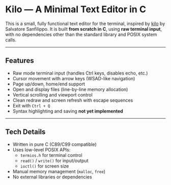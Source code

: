 # Kilo — A Minimal Text Editor in C

This is a small, fully functional text editor for the terminal, inspired by [kilo](https://viewsourcecode.org/snaptoken/kilo/index.html) by Salvatore Sanfilippo. It is built **from scratch in C**, using **raw terminal input**, with no dependencies other than the standard library and POSIX system calls.

---

## Features

- Raw mode terminal input (handles Ctrl keys, disables echo, etc.)
- Cursor movement with arrow keys (WSAD-like navigation)
- Page up/down, home/end support
- Open and display files (line-by-line memory allocation)
- Vertical scrolling and viewport control
- Clean redraw and screen refresh with escape sequences
- Exit with `Ctrl + Q`
- Syntax highlighting and saving **not yet implemented**

---

## Tech Details

- Written in pure C (C89/C99 compatible)
- Uses low-level POSIX APIs:
  - `termios.h` for terminal control
  - `read()` / `write()` for input/output
  - `ioctl()` for screen size
- Manual memory management (`malloc`, `free`)
- No external libraries or dependencies



